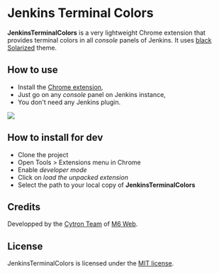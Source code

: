 # Jenkins Terminal Colors

**JenkinsTerminalColors** is a very lightweight Chrome extension that provides terminal colors in all *console* panels of Jenkins.
It uses [black Solarized](http://ethanschoonover.com/solarized) theme.

## How to use

* Install the [Chrome extension](https://chrome.google.com/webstore/detail/jenkins-terminal-colors/njhooapdhhjehkemlbobcdenmdbiooml),
* Just go on any *console* panel on Jenkins instance,
* You don't need any Jenkins plugin.

![](http://img853.imageshack.us/img853/7215/f20z.png)

## How to install for dev

* Clone the project
* Open Tools > Extensions menu in Chrome
* Enable _developer mode_
* Click on _load the unpacked extension_
* Select the path to your local copy of **JenkinsTerminalColors**

## Credits

Developped by the [Cytron Team](http://cytron.fr/) of [M6 Web](http://tech.m6web.fr/).

## License

JenkinsTerminalColors is licensed under the [MIT license](LICENSE).
